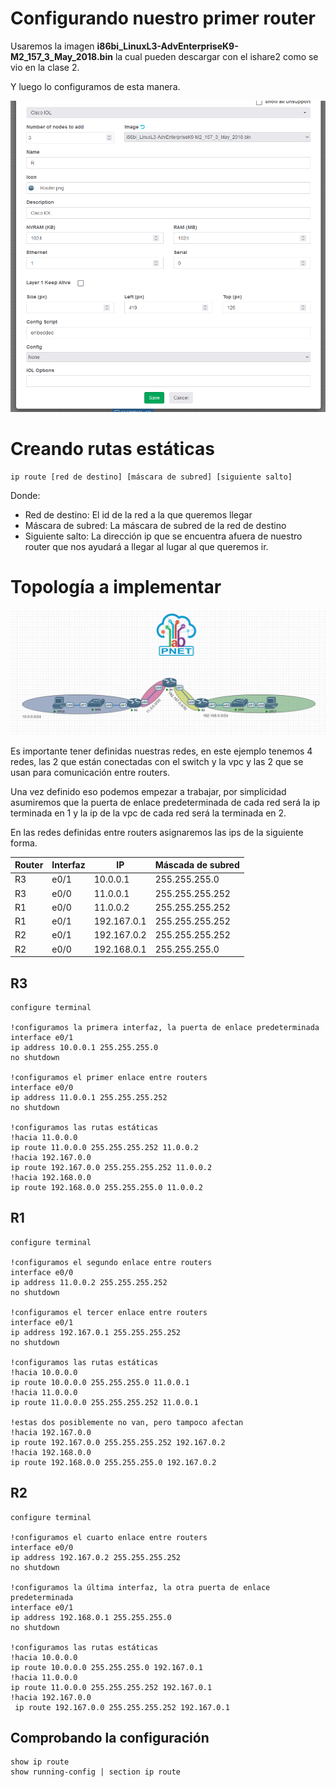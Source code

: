 # Configurando nuestro primer router

Usaremos la imagen **i86bi_LinuxL3-AdvEnterpriseK9-M2_157_3_May_2018.bin** la cual pueden descargar con el ishare2 como se vio en la clase 2.

Y luego lo configuramos de esta manera.

![Alt text](img/Captura%20de%20pantalla%202023-03-17%20100036.png)

# Creando rutas estáticas

    ip route [red de destino] [máscara de subred] [siguiente salto]

Donde:
* Red de destino: El id de la red a la que queremos llegar
* Máscara de subred: La máscara de subred de la red de destino
* Siguiente salto: La dirección ip que se encuentra afuera de nuestro router que nos ayudará a llegar al lugar al que queremos ir.

# Topología a implementar

![Alt text](img/Captura%20de%20pantalla%202023-03-17%20130404.png)

Es importante tener definidas nuestras redes, en este ejemplo tenemos 4 redes, las 2 que están conectadas con el switch y la vpc y las 2 que se usan para comunicación entre routers.

Una vez definido eso podemos empezar a trabajar, por simplicidad asumiremos que la puerta de enlace predeterminada de cada red será la ip terminada en 1 y la ip de la vpc de cada red será la terminada en 2.

En las redes definidas entre routers asignaremos las ips de la siguiente forma.

| Router | Interfaz | IP | Máscada de subred
| --- | --- | --- | --- |
| R3 | e0/1 | 10.0.0.1 | 255.255.255.0
| R3 | e0/0 | 11.0.0.1 | 255.255.255.252
| R1 | e0/0 | 11.0.0.2 | 255.255.255.252
| R1 | e0/1 | 192.167.0.1 | 255.255.255.252
| R2 | e0/1 | 192.167.0.2 | 255.255.255.252
| R2 | e0/0 | 192.168.0.1 | 255.255.255.0

## R3

    configure terminal
    
    !configuramos la primera interfaz, la puerta de enlace predeterminada
    interface e0/1
    ip address 10.0.0.1 255.255.255.0
    no shutdown

    !configuramos el primer enlace entre routers
    interface e0/0
    ip address 11.0.0.1 255.255.255.252
    no shutdown

    !configuramos las rutas estáticas
    !hacia 11.0.0.0
    ip route 11.0.0.0 255.255.255.252 11.0.0.2
    !hacia 192.167.0.0
    ip route 192.167.0.0 255.255.255.252 11.0.0.2
    !hacia 192.168.0.0
    ip route 192.168.0.0 255.255.255.0 11.0.0.2

## R1

    configure terminal

    !configuramos el segundo enlace entre routers
    interface e0/0
    ip address 11.0.0.2 255.255.255.252
    no shutdown

    !configuramos el tercer enlace entre routers
    interface e0/1
    ip address 192.167.0.1 255.255.255.252
    no shutdown

    !configuramos las rutas estáticas
    !hacia 10.0.0.0
    ip route 10.0.0.0 255.255.255.0 11.0.0.1
    !hacia 11.0.0.0
    ip route 11.0.0.0 255.255.255.252 11.0.0.1

    !estas dos posiblemente no van, pero tampoco afectan
    !hacia 192.167.0.0
    ip route 192.167.0.0 255.255.255.252 192.167.0.2
    !hacia 192.168.0.0
    ip route 192.168.0.0 255.255.255.0 192.167.0.2

## R2

    configure terminal
    
    !configuramos el cuarto enlace entre routers
    interface e0/0
    ip address 192.167.0.2 255.255.255.252
    no shutdown

    !configuramos la última interfaz, la otra puerta de enlace predeterminada
    interface e0/1
    ip address 192.168.0.1 255.255.255.0
    no shutdown

    !configuramos las rutas estáticas
    !hacia 10.0.0.0
    ip route 10.0.0.0 255.255.255.0 192.167.0.1
    !hacia 11.0.0.0
    ip route 11.0.0.0 255.255.255.252 192.167.0.1
    !hacia 192.167.0.0
     ip route 192.167.0.0 255.255.255.252 192.167.0.1

## Comprobando la configuración

    show ip route
    show running-config | section ip route


